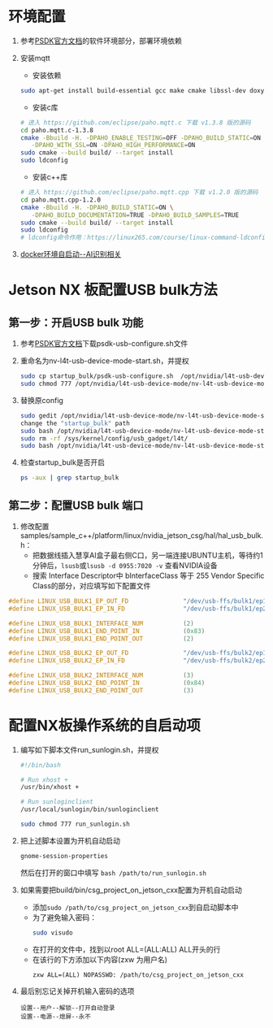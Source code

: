 # 环境配置

1. 参考[PSDK官方文档](https://developer.dji.com/doc/payload-sdk-tutorial/cn/quick-start/quick-guide/jetson-nano.html)的软件环境部分，部署环境依赖

2. 安装mqtt

   - 安装依赖

   ```bash
   sudo apt-get install build-essential gcc make cmake libssl-dev doxygen graphviz
   ```

   - 安装c库

   ```bash
   # 进入 https://github.com/eclipse/paho.mqtt.c 下载 v1.3.8 版的源码
   cd paho.mqtt.c-1.3.8
   cmake -Bbuild -H. -DPAHO_ENABLE_TESTING=OFF -DPAHO_BUILD_STATIC=ON \
      -DPAHO_WITH_SSL=ON -DPAHO_HIGH_PERFORMANCE=ON
   sudo cmake --build build/ --target install
   sudo ldconfig
   ```

   - 安装c++库

   ```bash
   # 进入 https://github.com/eclipse/paho.mqtt.cpp 下载 v1.2.0 版的源码
   cd paho.mqtt.cpp-1.2.0
   cmake -Bbuild -H. -DPAHO_BUILD_STATIC=ON \
      -DPAHO_BUILD_DOCUMENTATION=TRUE -DPAHO_BUILD_SAMPLES=TRUE
   sudo cmake --build build/ --target install
   sudo ldconfig
   # ldconfig命令作用：https://linux265.com/course/linux-command-ldconfig.html
   ```

3. [docker环境自启动--AI识别相关](https://blog.csdn.net/weekdawn/article/details/128713590)

# Jetson NX 板配置USB bulk方法

## 第一步：开启USB bulk 功能

1. 参考[PSDK官方文档](https://developer.dji.com/doc/payload-sdk-tutorial/cn/quick-start/quick-guide/jetson-nano.html)下载psdk-usb-configure.sh文件

2. 重命名为nv-l4t-usb-device-mode-start.sh，并提权

   ```bash
   sudo cp startup_bulk/psdk-usb-configure.sh  /opt/nvidia/l4t-usb-device-mode/nv-l4t-usb-device-mode-start.sh
   sudo chmod 777 /opt/nvidia/l4t-usb-device-mode/nv-l4t-usb-device-mode-start.sh
   ```

3. 替换原config

   ```bash
   sudo gedit /opt/nvidia/l4t-usb-device-mode/nv-l4t-usb-device-mode-start.sh
   change the "startup_bulk" path
   sudo bash /opt/nvidia/l4t-usb-device-mode/nv-l4t-usb-device-mode-start.sh
   sudo rm -rf /sys/kernel/config/usb_gadget/l4t/
   sudo bash /opt/nvidia/l4t-usb-device-mode/nv-l4t-usb-device-mode-start.sh
   ```

4. 检查startup_bulk是否开启

   ```bash
   ps -aux | grep startup_bulk
   ```

## 第二步：配置USB bulk 端口

1. 修改配置 samples/sample_c++/platform/linux/nvidia_jetson_csg/hal/hal_usb_bulk.h：
   - 把数据线插入慧享AI盒子最右侧C口，另一端连接UBUNTU主机，等待约1分钟后，`lsusb`或`lsusb -d 0955:7020 -v` 查看NVIDIA设备
   - 搜索 Interface Descriptor中 bInterfaceClass 等于 255 Vendor Specific Class的部分，对应填写如下配置文件

```c++
#define LINUX_USB_BULK1_EP_OUT_FD               "/dev/usb-ffs/bulk1/ep1"
#define LINUX_USB_BULK1_EP_IN_FD                "/dev/usb-ffs/bulk1/ep2"

#define LINUX_USB_BULK1_INTERFACE_NUM           (2)
#define LINUX_USB_BULK1_END_POINT_IN            (0x83)
#define LINUX_USB_BULK1_END_POINT_OUT           (2)

#define LINUX_USB_BULK2_EP_OUT_FD               "/dev/usb-ffs/bulk2/ep1"
#define LINUX_USB_BULK2_EP_IN_FD                "/dev/usb-ffs/bulk2/ep2"

#define LINUX_USB_BULK2_INTERFACE_NUM           (3)
#define LINUX_USB_BULK2_END_POINT_IN            (0x84)
#define LINUX_USB_BULK2_END_POINT_OUT           (3)
```

# 配置NX板操作系统的自启动项

1. 编写如下脚本文件run_sunlogin.sh，并提权

   ```sh
   #!/bin/bash

   # Run xhost +
   /usr/bin/xhost +

   # Run sunloginclient
   /usr/local/sunlogin/bin/sunloginclient
   ```
   ```bash
   sudo chmod 777 run_sunlogin.sh
   ```

2. 把上述脚本设置为开机自动启动

   ```bash
   gnome-session-properties
   ```
   然后在打开的窗口中填写 `bash /path/to/run_sunlogin.sh`

3. 如果需要把build/bin/csg_project_on_jetson_cxx配置为开机自动启动
   - 添加`sudo /path/to/csg_project_on_jetson_cxx`到自启动脚本中
   - 为了避免输入密码：
      ```bash
      sudo visudo
      ```
   - 在打开的文件中，找到以root ALL=(ALL:ALL) ALL开头的行
   - 在该行的下方添加以下内容(zxw 为用户名)
      ```
      zxw ALL=(ALL) NOPASSWD: /path/to/csg_project_on_jetson_cxx
      ```
4. 最后别忘记关掉开机输入密码的选项
   ```
   设置--用户--解锁--打开自动登录
   设置--电源--熄屏--永不
   ```